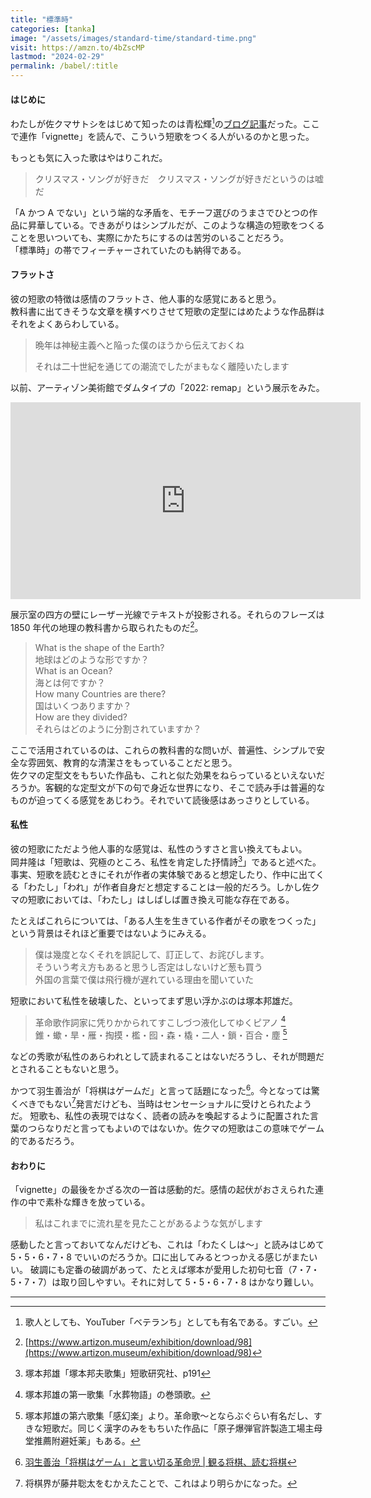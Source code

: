 ```yaml
---
title: "標準時"
categories: [tanka]
image: "/assets/images/standard-time/standard-time.png"
visit: https://amzn.to/4bZscMP
lastmod: "2024-02-29"
permalink: /babel/:title
---
```


#### はじめに

わたしが佐クマサトシをはじめて知ったのは青松輝[^1]の[ブログ記事](https://vetechu.hatenablog.com/entry/2019/03/04/091308)だった。ここで連作「vignette」を読んで、こういう短歌をつくる人がいるのかと思った。

もっとも気に入った歌はやはりこれだ。

> クリスマス・ソングが好きだ　クリスマス・ソングが好きだというのは嘘だ

「A かつ A でない」という端的な矛盾を、モチーフ選びのうまさでひとつの作品に昇華している。できあがりはシンプルだが、このような構造の短歌をつくることを思いついても、実際にかたちにするのは苦労のいることだろう。  
「標準時」の帯でフィーチャーされていたのも納得である。

#### フラットさ

彼の短歌の特徴は感情のフラットさ、他人事的な感覚にあると思う。  
教科書に出てきそうな文章を横すべりさせて短歌の定型にはめたような作品群はそれをよくあらわしている。

> 晩年は神秘主義へと陥った僕のほうから伝えておくね
>
> それは二十世紀を通じての潮流でしたがまもなく離陸いたします

以前、アーティゾン美術館でダムタイプの「2022: remap」という展示をみた。

<div class="youtube">
<iframe width="560" height="315" src="https://www.youtube.com/embed/Eaepz9JSak8?si=7ynSIQx5EkC1_oQ_" title="YouTube video player" frameborder="0" allow="accelerometer; autoplay; clipboard-write; encrypted-media; gyroscope; picture-in-picture; web-share" allowfullscreen></iframe>
</div>

展示室の四方の壁にレーザー光線でテキストが投影される。それらのフレーズは 1850 年代の地理の教科書から取られたものだ[^2]。

> What is the shape of the Earth?  
> 地球はどのような形ですか？  
> What is an Ocean?  
> 海とは何ですか？  
> How many Countries are there?  
> 国はいくつありますか？  
> How are they divided?  
> それらはどのように分割されていますか？

ここで活用されているのは、これらの教科書的な問いが、普遍性、シンプルで安全な雰囲気、教育的な清潔さをもっていることだと思う。  
佐クマの定型文をもちいた作品も、これと似た効果をねらっているといえないだろうか。客観的な定型文が下の句で身近な世界になり、そこで読み手は普遍的なものが迫ってくる感覚をあじわう。それでいて読後感はあっさりとしている。

#### 私性

彼の短歌にただよう他人事的な感覚は、私性のうすさと言い換えてもよい。  
岡井隆は「短歌は、究極のところ、私性を肯定した抒情詩[^3]」であると述べた。事実、短歌を読むときにそれが作者の実体験であると想定したり、作中に出てくる「わたし」「われ」が作者自身だと想定することは一般的だろう。しかし佐クマの短歌においては、「わたし」はしばしば置き換え可能な存在である。

たとえばこれらについては、「ある人生を生きている作者がその歌をつくった」という背景はそれほど重要ではないようにみえる。

> 僕は幾度となくそれを誤記して、訂正して、お詫びします。  
> そういう考え方もあると思うし否定はしないけど葱も買う  
> 外国の言葉で僕は飛行機が遅れている理由を聞いていた

短歌において私性を破壊した、といってまず思い浮かぶのは塚本邦雄だ。

> 革命歌作詞家に凭りかかられてすこしづつ液化してゆくピアノ [^7]  
> 錐・蠍・旱・雁・掏摸・檻・囮・森・橇・二人・鎖・百合・塵 [^5]

などの秀歌が私性のあらわれとして読まれることはないだろうし、それが問題だとされることもないと思う。

かつて羽生善治が「将棋はゲームだ」と言って話題になった[^4]。今となっては驚くべきでもない[^6]発言だけども、当時はセンセーショナルに受けとられたようだ。
短歌も、私性の表現ではなく、読者の読みを喚起するように配置された言葉のつらなりだと言ってもよいのではないか。佐クマの短歌はこの意味でゲーム的であるだろう。

#### おわりに

「vignette」の最後をかざる次の一首は感動的だ。感情の起伏がおさえられた連作の中で素朴な輝きを放っている。

> 私はこれまでに流れ星を見たことがあるような気がします

感動したと言っておいてなんだけども、これは「わたくしは〜」と読みはじめて 5・5・6・7・8 でいいのだろうか。口に出してみるとつっかえる感じがまたいい。
破調にも定番の破調があって、たとえば塚本が愛用した初句七音（7・7・5・7・7）は取り回しやすい。それに対して 5・5・6・7・8 はかなり難しい。

---

[^1]: 歌人としても、YouTuber「ベテランち」としても有名である。すごい。
[^2]: [https://www.artizon.museum/exhibition/download/98](https://www.artizon.museum/exhibition/download/98)
[^3]: 塚本邦雄「塚本邦夫歌集」短歌研究社、p191
[^4]: [羽生善治「将棋はゲーム」と言い切る革命児 \| 観る将棋、読む将棋](https://bunshun.jp/articles/-/11097)
[^5]: 塚本邦雄の第六歌集「感幻楽」より。革命歌〜とならぶぐらい有名だし、すきな短歌だ。同じく漢字のみをもちいた作品に「原子爆弾官許製造工場主母堂推薦附避妊薬」もある。
[^6]: 将棋界が藤井聡太をむかえたことで、これはより明らかになった。
[^7]: 塚本邦雄の第一歌集「水葬物語」の巻頭歌。
